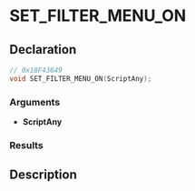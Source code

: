 # SET_FILTER_MENU_ON

## Declaration
```cpp
// 0x18F43649
void SET_FILTER_MENU_ON(ScriptAny);
```

### Arguments
- **ScriptAny**

### Results

## Description
